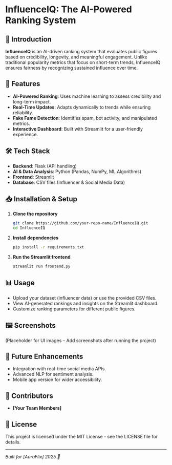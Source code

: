 # InfluenceIQ: The AI-Powered Ranking System

## 🚀 Introduction
**InfluenceIQ** is an AI-driven ranking system that evaluates public figures based on credibility, longevity, and meaningful engagement. Unlike traditional popularity metrics that focus on short-term trends, InfluenceIQ ensures fairness by recognizing sustained influence over time.

## 🌟 Features
- **AI-Powered Ranking**: Uses machine learning to assess credibility and long-term impact.
- **Real-Time Updates**: Adapts dynamically to trends while ensuring reliability.
- **Fake Fame Detection**: Identifies spam, bot activity, and manipulated metrics.
- **Interactive Dashboard**: Built with Streamlit for a user-friendly experience.

## 🛠 Tech Stack
- **Backend**: Flask (API handling)  
- **AI & Data Analysis**: Python (Pandas, NumPy, ML Algorithms)  
- **Frontend**: Streamlit  
- **Database**: CSV files (Influencer & Social Media Data)  

## 📥 Installation & Setup
1. **Clone the repository**  
   ```bash
   git clone https://github.com/your-repo-name/InfluenceIQ.git
   cd InfluenceIQ
   ```
2. **Install dependencies**  
   ```bash
   pip install -r requirements.txt
   ```
3. **Run the Streamlit frontend**  
   ```bash
   streamlit run frontend.py
   ```

## 📊 Usage
- Upload your dataset (influencer data) or use the provided CSV files.
- View AI-generated rankings and insights on the Streamlit dashboard.
- Customize ranking parameters for different public figures.

## 🖼 Screenshots  
(Placeholder for UI images – Add screenshots after running the project)

## 🚀 Future Enhancements
- Integration with real-time social media APIs.
- Advanced NLP for sentiment analysis.
- Mobile app version for wider accessibility.

## 👥 Contributors
- **[Your Team Members]**

## 📜 License
This project is licensed under the MIT License - see the LICENSE file for details.

---
*Built for [AuraFlix] 2025 🚀*  
